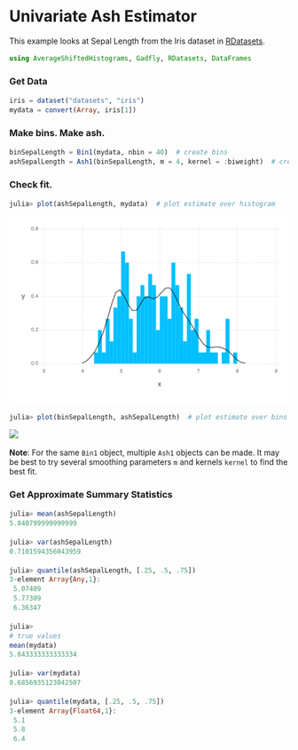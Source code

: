 
# Univariate Ash Estimator

This example looks at Sepal Length from the Iris dataset in
[RDatasets](https://github.com/johnmyleswhite/RDatasets.jl).


````julia
using AverageShiftedHistograms, Gadfly, RDatasets, DataFrames
````






### Get Data

````julia
iris = dataset("datasets", "iris")
mydata = convert(Array, iris[1])
````





### Make bins.  Make ash.

````julia
binSepalLength = Bin1(mydata, nbin = 40)  # create bins
ashSepalLength = Ash1(binSepalLength, m = 4, kernel = :biweight)  # create ash
````





### Check fit.

````julia
julia> plot(ashSepalLength, mydata)  # plot estimate over histogram

````


![](figures/ash1_4_1.png)


````julia
julia> plot(binSepalLength, ashSepalLength)  # plot estimate over bins

````


![](figures/ash1_4_2.png)




**Note**: For the same `Bin1` object, multiple `Ash1` objects can be made.  It may
be best to try several smoothing parameters `m` and kernels `kernel` to find the
best fit.

### Get Approximate Summary Statistics
````julia
julia> mean(ashSepalLength)
5.840799999999999

julia> var(ashSepalLength)
0.7101594356043959

julia> quantile(ashSepalLength, [.25, .5, .75])
3-element Array{Any,1}:
 5.07409
 5.77309
 6.36347

julia> 
# true values
mean(mydata)
5.843333333333334

julia> var(mydata)
0.6856935123042507

julia> quantile(mydata, [.25, .5, .75])
3-element Array{Float64,1}:
 5.1
 5.8
 6.4

````




